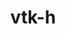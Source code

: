 ---
title: "vtk-h"
layout: cache
categories: [package, v0.18]
meta: {"versions": ["0.8.1"], "compilers": ["gcc@=7.5.0"], "oss": ["ubuntu18.04"], "platforms": ["linux"], "targets": ["x86_64"], "stacks": ["data-vis-sdk", "e4s", "radiuss"], "num_specs": 5, "num_specs_by_stack": {"e4s": 2, "radiuss": 2, "data-vis-sdk": 1}}
spec_details: [{"hash": "dbgy7lli7ageu2ch2kpzv63fvdu7bau4", "compiler": "gcc@=7.5.0", "versions": ["0.8.1"], "os": "ubuntu18.04", "platform": "linux", "target": "x86_64", "variants": ["~contourtree", "~cuda", "~logging", "+mpi", "+openmp", "+serial", "+shared"], "stacks": ["e4s"], "size": "-", "tarball": "https://binaries.spack.io/releases/v0.18/build_cache/linux-ubuntu18.04-x86_64/gcc-7.5.0/vtk-h-0.8.1/linux-ubuntu18.04-x86_64-gcc-7.5.0-vtk-h-0.8.1-dbgy7lli7ageu2ch2kpzv63fvdu7bau4.spack"}, {"hash": "tyfocqzzbm23ivom5bga4lnskaernp2o", "compiler": "gcc@=7.5.0", "versions": ["0.8.1"], "os": "ubuntu18.04", "platform": "linux", "target": "x86_64", "variants": ["~contourtree", "~cuda", "~logging", "+mpi", "+openmp", "+serial", "+shared"], "stacks": ["radiuss"], "size": "-", "tarball": "https://binaries.spack.io/releases/v0.18/build_cache/linux-ubuntu18.04-x86_64/gcc-7.5.0/vtk-h-0.8.1/linux-ubuntu18.04-x86_64-gcc-7.5.0-vtk-h-0.8.1-tyfocqzzbm23ivom5bga4lnskaernp2o.spack"}, {"hash": "riz3a5wzictsdfltndvzdrdoylxurdkz", "compiler": "gcc@=7.5.0", "versions": ["0.8.1"], "os": "ubuntu18.04", "platform": "linux", "target": "x86_64", "variants": ["~contourtree", "~cuda", "~logging", "+mpi", "+openmp", "+serial", "+shared"], "stacks": ["data-vis-sdk"], "size": "-", "tarball": "https://binaries.spack.io/releases/v0.18/build_cache/linux-ubuntu18.04-x86_64/gcc-7.5.0/vtk-h-0.8.1/linux-ubuntu18.04-x86_64-gcc-7.5.0-vtk-h-0.8.1-riz3a5wzictsdfltndvzdrdoylxurdkz.spack"}, {"hash": "wqn5ciuwdi2yb3cjcwi5w3fa4n7tp75s", "compiler": "gcc@=7.5.0", "versions": ["0.8.1"], "os": "ubuntu18.04", "platform": "linux", "target": "x86_64", "variants": ["~contourtree", "~cuda", "~logging", "+mpi", "+openmp", "+serial", "+shared"], "stacks": ["e4s"], "size": "-", "tarball": "https://binaries.spack.io/releases/v0.18/build_cache/linux-ubuntu18.04-x86_64/gcc-7.5.0/vtk-h-0.8.1/linux-ubuntu18.04-x86_64-gcc-7.5.0-vtk-h-0.8.1-wqn5ciuwdi2yb3cjcwi5w3fa4n7tp75s.spack"}, {"hash": "5c4m2y6yvnfvezngznjtcbvgxtul6tci", "compiler": "gcc@=7.5.0", "versions": ["0.8.1"], "os": "ubuntu18.04", "platform": "linux", "target": "x86_64", "variants": ["~contourtree", "~cuda", "~logging", "+mpi", "+openmp", "+serial", "+shared"], "stacks": ["radiuss"], "size": "-", "tarball": "https://binaries.spack.io/releases/v0.18/build_cache/linux-ubuntu18.04-x86_64/gcc-7.5.0/vtk-h-0.8.1/linux-ubuntu18.04-x86_64-gcc-7.5.0-vtk-h-0.8.1-5c4m2y6yvnfvezngznjtcbvgxtul6tci.spack"}]
---